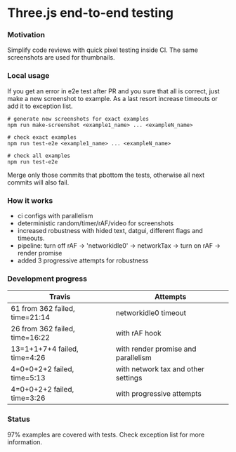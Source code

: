 # Three.js end-to-end testing

### Motivation
Simplify code reviews with quick pixel testing inside CI. The same screenshots are used for thumbnails.

### Local usage
If you get an error in e2e test after PR and you sure that all is correct,
just make a new screenshot to example. As a last resort increase timeouts or add it to exception list.

```shell
# generate new screenshots for exact examples
npm run make-screenshot <example1_name> ... <exampleN_name>

# check exact examples
npm run test-e2e <example1_name> ... <exampleN_name>

# check all examples
npm run test-e2e
```

Merge only those commits that pbottom the tests, otherwise all next commits will also fail.

### How it works
- ci configs with parallelism
- deterministic random/timer/rAF/video for screenshots
- increased robustness with hided text, datgui, different flags and timeouts.
- pipeline: turn off rAF -> 'networkidle0' -> networkTax -> turn on rAF -> render promise
- added 3 progressive attempts for robustness

### Development progress

|           Travis                        |               Attempts               |
|-----------------------------------------|--------------------------------------|
| 61 from 362 failed, time=21:14          | networkidle0 timeout                 |
| 26 from 362 failed, time=16:22          | with rAF hook                        |
| 13=1+1+7+4 failed, time=4:26            | with render promise and parallelism  |
| 4=0+0+2+2 failed, time=5:13             | with network tax and other settings  |
| 4=0+0+2+2 failed, time=3:26             | with progressive attempts            |

### Status
97% examples are covered with tests. Check exception list for more information.
